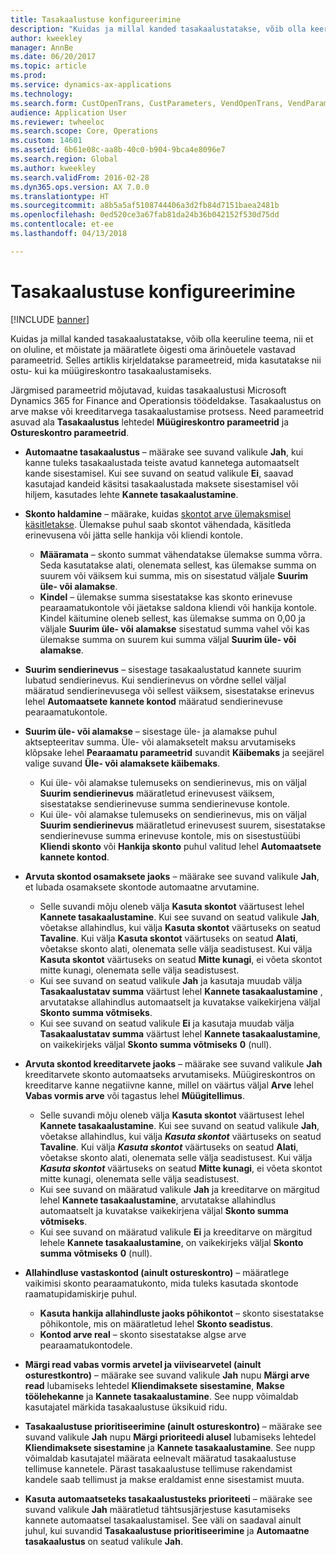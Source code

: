 ```yaml
---
title: Tasakaalustuse konfigureerimine
description: "Kuidas ja millal kanded tasakaalustatakse, võib olla keeruline teema, nii et on oluline, et mõistate ja määratlete õigesti oma ärinõuetele vastavad parameetrid. Selles artiklis kirjeldatakse parameetreid, mida kasutatakse nii ostu- kui ka müügireskontro tasakaalustamiseks."
author: kweekley
manager: AnnBe
ms.date: 06/20/2017
ms.topic: article
ms.prod: 
ms.service: dynamics-ax-applications
ms.technology: 
ms.search.form: CustOpenTrans, CustParameters, VendOpenTrans, VendParameters
audience: Application User
ms.reviewer: twheeloc
ms.search.scope: Core, Operations
ms.custom: 14601
ms.assetid: 6b61e08c-aa8b-40c0-b904-9bca4e8096e7
ms.search.region: Global
ms.author: kweekley
ms.search.validFrom: 2016-02-28
ms.dyn365.ops.version: AX 7.0.0
ms.translationtype: HT
ms.sourcegitcommit: a8b5a5af5108744406a3d2fb84d7151baea2481b
ms.openlocfilehash: 0ed520ce3a67fab81da24b36b042152f530d75dd
ms.contentlocale: et-ee
ms.lasthandoff: 04/13/2018

---
```


# <a name="configure-settlement"></a>Tasakaalustuse konfigureerimine

[!INCLUDE [banner](../includes/banner.md)]

Kuidas ja millal kanded tasakaalustatakse, võib olla keeruline teema, nii et on oluline, et mõistate ja määratlete õigesti oma ärinõuetele vastavad parameetrid. Selles artiklis kirjeldatakse parameetreid, mida kasutatakse nii ostu- kui ka müügireskontro tasakaalustamiseks. 

Järgmised parameetrid mõjutavad, kuidas tasakaalustusi Microsoft Dynamics 365 for Finance and Operationsis töödeldakse. Tasakaalustus on arve makse või kreeditarvega tasakaalustamise protsess. Need parameetrid asuvad ala **Tasakaalustus** lehtedel **Müügireskontro parameetrid** ja **Ostureskontro parameetrid**.

- **Automaatne tasakaalustus** – määrake see suvand valikule **Jah**, kui kanne tuleks tasakaalustada teiste avatud kannetega automaatselt kande sisestamisel. Kui see suvand on seatud valikule **Ei**, saavad kasutajad kandeid käsitsi tasakaalustada maksete sisestamisel või hiljem, kasutades lehte **Kannete tasakaalustamine**.
- **Skonto haldamine** – määrake, kuidas [skontot arve ülemaksmisel käsitletakse](cash-discount-handling-overpayments.md). Ülemakse puhul saab skontot vähendada, käsitleda erinevusena või jätta selle hankija või kliendi kontole.
  -   **Määramata** – skonto summat vähendatakse ülemakse summa võrra. Seda kasutatakse alati, olenemata sellest, kas ülemakse summa on suurem või väiksem kui summa, mis on sisestatud väljale **Suurim üle- või alamakse**.
  -   **Kindel** – ülemakse summa sisestatakse kas skonto erinevuse pearaamatukontole või jäetakse saldona kliendi või hankija kontole. Kindel käitumine oleneb sellest, kas ülemakse summa on 0,00 ja väljale **Suurim üle- või alamakse** sisestatud summa vahel või kas ülemakse summa on suurem kui summa väljal **Suurim üle- või alamakse**.
- **Suurim sendierinevus** – sisestage tasakaalustatud kannete suurim lubatud sendierinevus. Kui sendierinevus on võrdne sellel väljal määratud sendierinevusega või sellest väiksem, sisestatakse erinevus lehel **Automaatsete kannete kontod** määratud sendierinevuse pearaamatukontole.
- **Suurim üle- või alamakse** – sisestage üle- ja alamakse puhul aktsepteeritav summa. Üle- või alamaksetelt maksu arvutamiseks klõpsake lehel **Pearaamatu parameetrid** suvandit **Käibemaks** ja seejärel valige suvand **Üle- või alamaksete käibemaks**.
  -   Kui üle- või alamakse tulemuseks on sendierinevus, mis on väljal **Suurim sendierinevus** määratletud erinevusest väiksem, sisestatakse sendierinevuse summa sendierinevuse kontole.
  -   Kui üle- või alamakse tulemuseks on sendierinevus, mis on väljal **Suurim sendierinevus** määratletud erinevusest suurem, sisestatakse sendierinevuse summa erinevuse kontole, mis on sisestustüübi **Kliendi skonto** või **Hankija skonto** puhul valitud lehel **Automaatsete kannete kontod**.
- **Arvuta skontod osamaksete jaoks** – määrake see suvand valikule **Jah**, et lubada osamaksete skontode automaatne arvutamine.
  -   Selle suvandi mõju oleneb välja **Kasuta skontot** väärtusest lehel **Kannete tasakaalustamine**. Kui see suvand on seatud valikule **Jah**, võetakse allahindlus, kui välja **Kasuta skontot** väärtuseks on seatud **Tavaline**. Kui välja **Kasuta skontot** väärtuseks on seatud **Alati**, võetakse skonto alati, olenemata selle välja seadistusest. Kui välja **Kasuta skontot** väärtuseks on seatud **Mitte kunagi**, ei võeta skontot mitte kunagi, olenemata selle välja seadistusest.
  -   Kui see suvand on seatud valikule **Jah** ja kasutaja muudab välja **Tasakaalustatav summa** väärtust lehel **Kannete tasakaalustamine** , arvutatakse allahindlus automaatselt ja kuvatakse vaikekirjena väljal **Skonto summa võtmiseks**.
  -   Kui see suvand on seatud valikule **Ei** ja kasutaja muudab välja **Tasakaalustatav summa** väärtust lehel **Kannete tasakaalustamine**, on vaikekirjeks väljal **Skonto summa võtmiseks** **0** (null).
- **Arvuta skontod kreeditarvete jaoks** – määrake see suvand valikule **Jah** kreeditarvete skonto automaatseks arvutamiseks. Müügireskontros on kreeditarve kanne negatiivne kanne, millel on väärtus väljal **Arve** lehel **Vabas vormis arve** või tagastus lehel **Müügitellimus**.
  - Selle suvandi mõju oleneb välja <strong>Kasuta skontot</strong> väärtusest lehel <strong>Kannete tasakaalustamine</strong>. Kui see suvand on seatud valikule <strong>Jah</strong>, võetakse allahindlus, kui välja *<strong><em>Kasuta skontot</em></strong>* väärtuseks on seatud <strong>Tavaline</strong>. Kui välja *<strong><em>Kasuta skontot</em></strong>* väärtuseks on seatud <strong>Alati</strong>, võetakse skonto alati, olenemata selle välja seadistusest. Kui välja *<strong><em>Kasuta skontot</em></strong>* väärtuseks on seatud <strong>Mitte kunagi</strong>, ei võeta skontot mitte kunagi, olenemata selle välja seadistusest.
  - Kui see suvand on määratud valikule **Jah** ja kreeditarve on märgitud lehel **Kannete tasakaalustamine**, arvutatakse allahindlus automaatselt ja kuvatakse vaikekirjena väljal **Skonto summa võtmiseks**.
  - Kui see suvand on määratud valikule **Ei** ja kreeditarve on märgitud lehele **Kannete tasakaalustamine**, on vaikekirjeks väljal **Skonto summa võtmiseks** **0** (null).

- **Allahindluse vastaskontod (ainult ostureskontro)** – määratlege vaikimisi skonto pearaamatukonto, mida tuleks kasutada skontode raamatupidamiskirje puhul.
  -   **Kasuta hankija allahindluste jaoks põhikontot** – skonto sisestatakse põhikontole, mis on määratletud lehel **Skonto seadistus**.
  -   **Kontod arve real** – skonto sisestatakse algse arve pearaamatukontodele.
- **Märgi read vabas vormis arvetel ja viivisearvetel (ainult osturestkontro)** – määrake see suvand valikule **Jah** nupu **Märgi arve read** lubamiseks lehtedel **Kliendimaksete sisestamine**, **Makse töölehekanne** ja **Kannete tasakaalustamine**. See nupp võimaldab kasutajatel märkida tasakaalustuse üksikuid ridu.
- **Tasakaalustuse prioritiseerimine (ainult ostureskontro)** – määrake see suvand valikule **Jah** nupu **Märgi prioriteedi alusel** lubamiseks lehtedel **Kliendimaksete sisestamine** ja **Kannete tasakaalustamine**. See nupp võimaldab kasutajatel määrata eelnevalt määratud tasakaalustuse tellimuse kannetele.  Pärast tasakaalustuse tellimuse rakendamist kandele saab tellimust ja makse eraldamist enne sisestamist muuta.
- **Kasuta automaatseteks tasakaalustusteks prioriteeti** – määrake see suvand valikule **Jah** määratletud tähtsusjärjestuse kasutamiseks kannete automaatsel tasakaalustamisel. See väli on saadaval ainult juhul, kui suvandid **Tasakaalustuse prioritiseerimine** ja **Automaatne tasakaalustus** on seatud valikule **Jah**.





